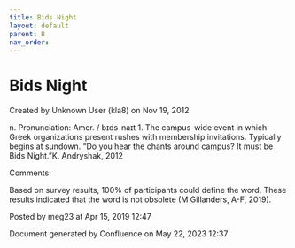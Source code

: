 ```yaml
---
title: Bids Night
layout: default
parent: B
nav_order:
---
```


# Bids Night

Created by  Unknown User (kla8) on Nov 19, 2012

n. Pronunciation: Amer. / bɪds-naɪt 1. The campus-wide event in which Greek organizations present rushes with membership invitations. Typically begins at sundown. “Do you hear the chants around campus? It must be Bids Night.”K. Andryshak, 2012

Comments:

Based on survey results, 100% of participants could define the word. These results indicated that the word is not obsolete (M Gillanders, A-F, 2019).

Posted by meg23 at Apr 15, 2019 12:47

Document generated by Confluence on May 22, 2023 12:37


